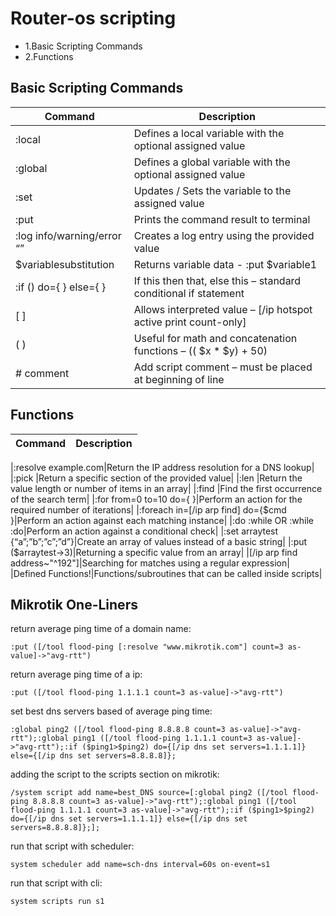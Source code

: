 # Router-os scripting
<ul>
<li>1.Basic Scripting Commands</li>
<li>2.Functions</li>
</ul>




## Basic Scripting Commands


|Command|Description|
|---|---|
|:local <variable name> <value>|Defines a local variable with the optional assigned value|
|:global <variable name> <value>|Defines a global variable with the optional assigned value|
|:set <variable name> <value>|Updates / Sets the variable to the assigned value|
|:put <value>|Prints the command result to terminal|
|:log info/warning/error “<value>”|Creates a log entry using the provided value|
|$variablesubstitution|Returns variable data - :put $variable1|
|:if (<condition>) do={ } else={ }|If this then that, else this – standard conditional if statement|
|[ <comand line substitution> ]|Allows interpreted value – [/ip hotspot active print count-only]|
|( <grouping operator> )|Useful for math and concatenation functions – (( $x * $y) + 50)|
| # comment |Add script comment – must be placed at beginning of line|



## Functions

|Command|Description|
|---|---|

|:resolve example.com|Return the IP address resolution for a DNS lookup|
|:pick <str> <start> <end>|Return a specific section of the provided value|
|:len <str>|Return the value length or number of items in an array|
|:find <str> <tofind>|Find the first occurrence of the search term|
|:for <str> from=0 to=10 do={ }|Perform an action for the required number of iterations|
|:foreach <str> in=[/ip arp find] do={$cmd }|Perform an action against each matching instance|
|:do :while OR :while :do|Perform an action against a conditional check|
|:set arraytest {“a”;”b”;”c”;”d”}|Create an array of values instead of a basic string|
|:put ($arraytest->3)|Returning a specific value from an array|
|[/ip arp find address~"^192"]|Searching for matches using a regular expression|
|Defined Functions!|Functions/subroutines that can be called inside scripts|






## Mikrotik One-Liners

return average ping time of a domain name:

    :put ([/tool flood-ping [:resolve "www.mikrotik.com"] count=3 as-value]->"avg-rtt")

return average ping time of a ip:

    :put ([/tool flood-ping 1.1.1.1 count=3 as-value]->"avg-rtt")



set best dns servers based of average ping time:

    :global ping2 ([/tool flood-ping 8.8.8.8 count=3 as-value]->"avg-rtt");:global ping1 ([/tool flood-ping 1.1.1.1 count=3 as-value]->"avg-rtt");:if ($ping1>$ping2) do={[/ip dns set servers=1.1.1.1]} else={[/ip dns set servers=8.8.8.8]};


adding the script to the scripts section on mikrotik:

    /system script add name=best_DNS source=[:global ping2 ([/tool flood-ping 8.8.8.8 count=3 as-value]->"avg-rtt");:global ping1 ([/tool flood-ping 1.1.1.1 count=3 as-value]->"avg-rtt");:if ($ping1>$ping2) do={[/ip dns set servers=1.1.1.1]} else={[/ip dns set servers=8.8.8.8]};];

run that script with scheduler:

    system scheduler add name=sch-dns interval=60s on-event=s1


run that script with cli:

    system scripts run s1
